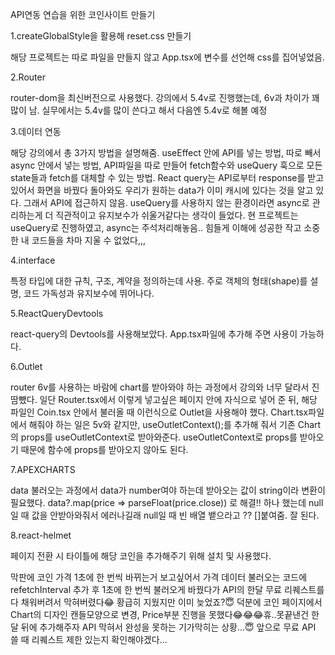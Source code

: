 API연동 연습을 위한 코인사이트 만들기

1.createGlobalStyle을 활용해 reset.css 만들기

해당 프로젝트는 따로 파일을 만들지 않고 App.tsx에 변수를 선언해 css를 집어넣었음.

2.Router

router-dom을 최신버전으로 사용했다. 강의에서 5.4v로 진행했는데, 6v과 차이가 꽤 많이 남. 실무에서는 5.4v를 많이 쓴다고 해서 다음엔 5.4v로 해볼 예정

3.데이터 연동

해당 강의에서 총 3가지 방법을 설명해줌. useEffect 안에 API를 넣는 방법, 따로 빼서 async 안에서 넣는 방법, API파일을 따로 만들어 fetch함수와 useQuery 훅으로 모든 state들과 fetch를 대체할 수 있는 방법.
React query는 API로부터 response를 받고 있어서 화면을 바꿨다 돌아와도 우리가 원하는 data가 이미 캐시에 있다는 것을 알고 있다. 그래서 API에 접근하지 않음.
useQuery를 사용하지 않는 환경이라면 async로 관리하는게 더 직관적이고 유지보수가 쉬울거같다는 생각이 들었다.
현 프로젝트는 useQuery로 진행하였고, async는 주석처리해놓음.. 힘들게 이해에 성공한 작고 소중한 내 코드들을 차마 지울 수 없었다,,,

4.interface

특정 타입에 대한 규칙, 구조, 계약을 정의하는데 사용. 주로 객체의 형태(shape)를 설명, 코드 가독성과 유지보수에 뛰어나다.

5.ReactQueryDevtools

react-query의 Devtools를 사용해보았다. App.tsx파일에 추가해 주면 사용이 가능하다.

6.Outlet

router 6v를 사용하는 바람에 chart를 받아와야 하는 과정에서 강의와 너무 달라서 진땀뺐다.
일단 Router.tsx에서 <Route path="/:coinId/*" element={}><Route path="chart" element={} /> 이렇게 넣고싶은 페이지 안에 자식으로 넣어 준 뒤, 해당 파일인 Coin.tsx 안에서 불러올 때 이런식으로 Outlet을 사용해야 했다.
Chart.tsx파일에서 해줘야 하는 일은 5v와 같지만, useOutletContext();를 추가해 줘서 기존 Chart의 props를 useOutletContext로 받아와준다. useOutletContext로 props를 받아오기 때문에 함수에 props를 받아오지 않아도 된다.

7.APEXCHARTS

data 불러오는 과정에서 data가 number여야 하는데 받아오는 값이 string이라 변환이 필요했다. data?.map(price => parseFloat(price.close)) 로 해결!! 하나 했는데 null일 때 값을 안받아와줘서 에러나길래 null일 때 빈 배열 뱉으라고 ?? []붙여줌. 잘 된다.

8.react-helmet

페이지 전환 시 타이틀에 해당 코인을 추가해주기 위해 설치 및 사용했다.

막판에 코인 가격 1초에 한 번씩 바뀌는거 보고싶어서 가격 데이터 불러오는 코드에 refetchInterval 추가 후 1초에 한 번씩 불러오게 바꿨다가 API의 한달 무료 리퀘스트를 다 채워버려서 막혀버렸다😂 황급히 지웠지만 이미 늦었죠?😇
덕분에 코인 페이지에서 Chart의 디자인 캔들모양으로 변경, Price부분 진행을 못했다😂😂😂휴..못끝낸건 한 달 뒤에 추가해주자
API 막혀서 완성을 못하는 기가막히는 상황...😇 앞으로 무료 API 쓸 때 리퀘스트 제한 있는지 확인해야겠다...
